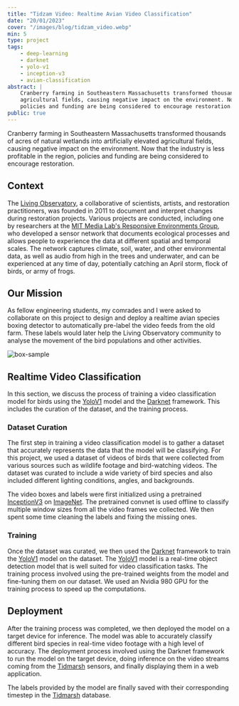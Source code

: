 ```yaml
---
title: "Tidzam Video: Realtime Avian Video Classification"
date: "20/01/2023"
cover: "/images/blog/tidzam_video.webp"
min: 5
type: project
tags:
    - deep-learning
    - darknet
    - yolo-v1
    - inception-v3
    - avian-classification
abstract: |
    Cranberry farming in Southeastern Massachusetts transformed thousands of acres of natural wetlands into artificially elevated
    agricultural fields, causing negative impact on the environment. Now that the industry is less profitable in the region,
    policies and funding are being considered to encourage restoration.
public: true
---
```


Cranberry farming in Southeastern Massachusetts transformed thousands of acres of natural wetlands into artificially elevated
agricultural fields, causing negative impact on the environment. Now that the industry is less profitable in the region,
policies and funding are being considered to encourage restoration.

## Context

The [Living Observatory](http://www.livingobservatory.org/), a collaborative of scientists, artists, and restoration practitioners,
was founded in 2011 to document and interpret changes during restoration projects. Various projects are conducted, including one by
researchers at the [MIT Media Lab's Responsive Environments Group](https://www.media.mit.edu/groups/responsive-environments/overview/),
who developed a sensor network that documents ecological processes and allows people to experience the data at different spatial and
temporal scales. The network captures climate, soil, water, and other environmental data, as well as audio from high in the trees and
underwater, and can be experienced at any time of day, potentially catching an April storm, flock of birds, or army of frogs.

## Our Mission

As fellow engineering students, my comrades and I were asked to collaborate on this project to design and deploy a realtime avian
species boxing detector to automatically pre-label the video feeds from the old farm. These labels would later help the Living
Observatory community to analyse the movement of the bird populations and other activities.

![box-sample](/images/blog/tidzam_box_sample.webp)

## Realtime Video Classification

In this section, we discuss the process of training a video classification model for birds using the [YoloV1](https://pjreddie.com/darknet/yolo/)
model and the [Darknet](https://pjreddie.com/darknet/) framework. This includes the curation of the dataset, and the training process.

### Dataset Curation

The first step in training a video classification model is to gather a dataset that accurately represents the data that the model will be classifying. For this project, we used a dataset of videos of birds that were collected from various sources such as wildlife footage and bird-watching videos. The dataset was curated to include a wide variety of bird species and also included different lighting conditions, angles, and backgrounds.

The video boxes and labels were first initialized using a pretrained
[InceptionV3](https://www.cv-foundation.org/openaccess/content_cvpr_2016/papers/Szegedy_Rethinking_the_Inception_CVPR_2016_paper.pdf) on
[ImageNet](https://www.image-net.org/). The pretrained convnet is used offline to classify multiple window sizes from all the video frames we
collected. We then spent some time cleaning the labels and fixing the missing ones. 

### Training

Once the dataset was curated, we then used the [Darknet](https://pjreddie.com/darknet/) framework to train
the [YoloV1](https://pjreddie.com/darknet/yolo/) model on the dataset. The [YoloV1](https://pjreddie.com/darknet/yolo/)
model is a real-time object detection model that is well suited for video classification tasks. The training process involved using
the pre-trained weights from the model and fine-tuning them on our dataset. We used an Nvidia 980 GPU for the training process to
speed up the computations.

## Deployment

After the training process was completed, we then deployed the model on a target device for inference. The model was able to accurately
classify different bird species in real-time video footage with a high level of accuracy. The deployment process involved using the
Darknet framework to run the model on the target device, doing inference on the video streams coming from the
[Tidmarsh](https://tidmarsh.media.mit.edu/) sensors, and finally displaying them in a web application.

The labels provided by the model are finally saved with their corresponding timestep in the [Tidmarsh](https://tidmarsh.media.mit.edu/) database.